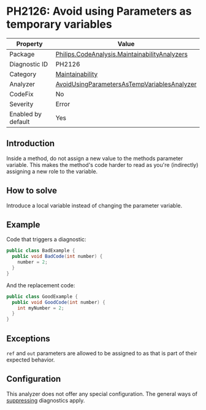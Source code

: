 # PH2126: Avoid using Parameters as temporary variables

| Property | Value  |
|--|--|
| Package | [Philips.CodeAnalysis.MaintainabilityAnalyzers](https://www.nuget.org/packages/Philips.CodeAnalysis.MaintainabilityAnalyzers) |
| Diagnostic ID | PH2126 |
| Category  | [Maintainability](../Maintainability.md) |
| Analyzer | [AvoidUsingParametersAsTempVariablesAnalyzer](https://github.com/philips-software/roslyn-analyzers/blob/master/Philips.CodeAnalysis.MaintainabilityAnalyzers/Maintainability/AvoidUsingParametersAsTempVariablesAnalyzer.cs)
| CodeFix  | No |
| Severity | Error |
| Enabled by default | Yes |

## Introduction

Inside a method, do not assign a new value to the methods parameter variable. This makes the method's code harder to read as you're (indirectly) assigning a new role to the variable. 

## How to solve

Introduce a local variable instead of changing the parameter variable.

## Example

Code that triggers a diagnostic:
``` cs
public class BadExample {
  public void BadCode(int number) {
    number = 2;
  }
}
```

And the replacement code:
``` cs
public class GoodExample {
  public void GoodCode(int number) {
    int myNumber = 2;
  }
}
```

## Exceptions

`ref` and `out` parameters are allowed to be assigned to as that is part of their expected behavior.

## Configuration

This analyzer does not offer any special configuration. The general ways of [suppressing](https://learn.microsoft.com/en-us/dotnet/fundamentals/code-analysis/suppress-warnings) diagnostics apply.